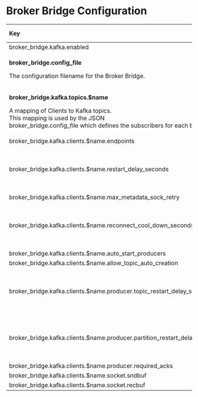 # Broker Bridge Configuration

<table>
  <thead>
    <tr>
      <th style="text-align:left">Key</th>
      <th style="text-align:left">Acceptable Values</th>
      <th style="text-align:left">Default</th>
    </tr>
  </thead>
  <tbody>
    <tr>
      <td style="text-align:left">broker_bridge.kafka.enabled</td>
      <td style="text-align:left">on | off</td>
      <td style="text-align:left">off</td>
    </tr>
    <tr>
      <td style="text-align:left">
        <p><b>broker_bridge.config_file</b>
        </p>
        <p>The configuration filename for the Broker Bridge.</p>
      </td>
      <td style="text-align:left">path to a file</td>
      <td style="text-align:left">$(platform_etc_dir)/
        <br />broker_bridge_config.json</td>
    </tr>
    <tr>
      <td style="text-align:left">
        <p><b>broker_bridge.kafka.topics.$name</b>
        </p>
        <p>A mapping of Clients to Kafka topics.
          <br />This mapping is used by the JSON
          <br />broker_bridge.config_file which defines the subscribers for each bridge.</p>
        <p></p>
      </td>
      <td style="text-align:left">string</td>
      <td style="text-align:left"></td>
    </tr>
    <tr>
      <td style="text-align:left">broker_bridge.kafka.clients.$name.endpoints</td>
      <td style="text-align:left"></td>
      <td style="text-align:left"></td>
    </tr>
    <tr>
      <td style="text-align:left">broker_bridge.kafka.clients.$name.restart_delay_seconds</td>
      <td style="text-align:left">a time duration with units, e.g. &apos;10s&apos; for 10 seconds</td>
      <td
      style="text-align:left">10s</td>
    </tr>
    <tr>
      <td style="text-align:left">broker_bridge.kafka.clients.$name.max_metadata_sock_retry</td>
      <td style="text-align:left">integer</td>
      <td style="text-align:left">5</td>
    </tr>
    <tr>
      <td style="text-align:left">broker_bridge.kafka.clients.$name.reconnect_cool_down_seconds</td>
      <td
      style="text-align:left">a time duration with units, e.g. &apos;10s&apos; for 10 seconds</td>
        <td
        style="text-align:left">10s</td>
    </tr>
    <tr>
      <td style="text-align:left">broker_bridge.kafka.clients.$name.auto_start_producers</td>
      <td style="text-align:left">on | off</td>
      <td style="text-align:left">on</td>
    </tr>
    <tr>
      <td style="text-align:left">broker_bridge.kafka.clients.$name.allow_topic_auto_creation</td>
      <td style="text-align:left">on | off</td>
      <td style="text-align:left">on</td>
    </tr>
    <tr>
      <td style="text-align:left">broker_bridge.kafka.clients.$name.producer.topic_restart_delay_seconds</td>
      <td
      style="text-align:left">a time duration with units, e.g. &apos;10s&apos; for 10 seconds</td>
        <td
        style="text-align:left">10s</td>
    </tr>
    <tr>
      <td style="text-align:left">broker_bridge.kafka.clients.$name.producer.partition_restart_delay_seconds</td>
      <td
      style="text-align:left">a time duration with units, e.g. &apos;10s&apos; for 10 seconds</td>
        <td
        style="text-align:left">10s</td>
    </tr>
    <tr>
      <td style="text-align:left">broker_bridge.kafka.clients.$name.producer.required_acks</td>
      <td style="text-align:left">integer</td>
      <td style="text-align:left">1</td>
    </tr>
    <tr>
      <td style="text-align:left">broker_bridge.kafka.clients.$name.socket.sndbuf</td>
      <td style="text-align:left">bytesize</td>
      <td style="text-align:left"></td>
    </tr>
    <tr>
      <td style="text-align:left">broker_bridge.kafka.clients.$name.socket.recbuf</td>
      <td style="text-align:left">bytesize</td>
      <td style="text-align:left"></td>
    </tr>
  </tbody>
</table>